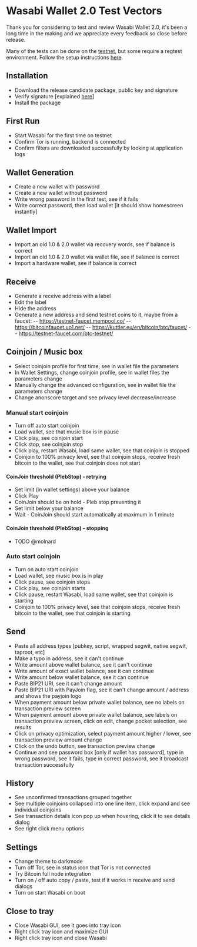 # Wasabi Wallet 2.0 Test Vectors

Thank you for considering to test and review Wasabi Wallet 2.0, it's been a long time in the making and we appreciate every feedback so close before release.

Many of the tests can be done on the [testnet](https://en.bitcoin.it/wiki/Testnet), but some require a regtest environment. Follow the setup instructions [here](https://github.com/zkSNACKs/WalletWasabi/blob/master/WalletWasabi.Documentation/WasabiSetupRegtest.md).

## Installation

- Download the release candidate package, public key and signature
- Verify signature [explained [here](https://docs.wasabiwallet.io/using-wasabi/InstallPackage.html)]
- Install the package

## First Run

- Start Wasabi for the first time on testnet
- Confirm Tor is running, backend is connected
- Confirm filters are downloaded successfully by looking at application logs

## Wallet Generation

- Create a new wallet with password
- Create a new wallet without password
- Write wrong password in the first test, see if it fails
- Write correct password, then load wallet [it should show homescreen instantly]

## Wallet Import

- Import an old 1.0 & 2.0 wallet via recovery words, see if balance is correct
- Import an old 1.0 & 2.0 wallet via wallet file, see if balance is correct
- Import a hardware wallet, see if balance is correct

## Receive

- Generate a receive address with a label
- Edit the label
- Hide the address
- Generate a new address and send testnet coins to it, maybe from a faucet:
-- https://testnet-faucet.mempool.co/
-- https://bitcoinfaucet.uo1.net/
-- https://kuttler.eu/en/bitcoin/btc/faucet/
-- https://testnet-faucet.com/btc-testnet/

## Coinjoin / Music box

- Select coinjoin profile for first time, see in wallet file the parameters
- In Wallet Settings, change coinjoin profile, see in wallet files the parameters change
- Manually change the advanced configuration, see in wallet file the parameters change
- Change anonscore target and see privacy level decrease/increase

### Manual start coinjoin

- Turn off auto start coinjoin
- Load wallet, see that music box is in pause
- Click play, see coinjoin start
- Click stop, see coinjoin stop
- Click play, restart Wasabi, load same wallet, see that coinjoin is stopped
- Coinjoin to 100% privacy level, see that coinjoin stops, receive fresh bitcoin to the wallet, see that coinjoin does not start

#### CoinJoin threshold (PlebStop) - retrying

- Set limit (in wallet settings) above your balance
- Click Play
- CoinJoin should be on hold - Pleb stop preventing it
- Set limit below your balance
- Wait - CoinJoin should start automatically at maximum in 1 minute

#### CoinJoin threshold (PlebStop) - stopping

- TODO @molnard

### Auto start coinjoin

- Turn on auto start coinjoin
- Load wallet, see music box is in play
- Click pause, see coinjoin stops
- Click play, see coinjoin starts
- Click pause, restart Wasabi, load same wallet, see that coinjoin is starting
- Coinjoin to 100% privacy level, see that coinjoin stops, receive fresh bitcoin to the wallet, see that coinjoin is starting

## Send

- Paste all address types [pubkey, script, wrapped segwit, native segwit, taproot, etc]
- Make a typo in address, see it can't continue
- Write amount above wallet balance, see it can't continue
- Write amount of exact wallet balance, see it can continue
- Write amount below wallet balance, see it can continue
- Paste BIP21 URI, see it can't change amount
- Paste BIP21 URI with PayJoin flag, see it can't change amount / address and shows the payjoin logo
- When payment amount below private wallet balance, see no labels on transaction preview screen
- When payment amount above private wallet balance, see labels on transaction preview screen, click on edit, change pocket selection, see results
- Click on privacy optimization, select payment amount higher / lower, see transaction preview amount change
- Click on the undo button, see transaction preview change
- Continue and see password box [only if wallet has password], type in wrong password, see it fails, type in correct password, see it broadcast transaction successfully

## History

- See unconfirmed transactions grouped together
- See multiple coinjoins collapsed into one line item, click expand and see individual coinjoins
- See transaction details icon pop up when hovering, click it to see details dialog
- See right click menu options

## Settings

- Change theme to darkmode
- Turn off Tor, see in status icon that Tor is not connected
- Try Bitcoin full node integration
- Turn on / off auto copy / paste, test if it works in receive and send dialogs
- Turn on start Wasabi on boot

## Close to tray

- Close Wasabi GUI, see it goes into tray icon
- Right click tray icon and maximize GUI
- Right click tray icon and close Wasabi
